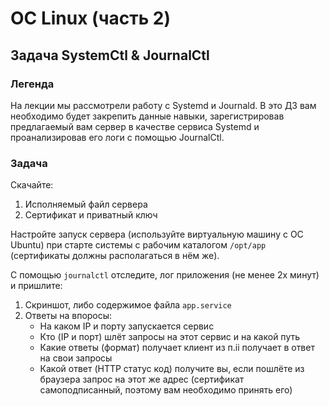 # ОС Linux (часть 2)
## Задача SystemCtl & JournalCtl
### Легенда
На лекции мы рассмотрели работу с Systemd и Journald. В это ДЗ вам необходимо будет закрепить данные навыки, зарегистрировав предлагаемый вам сервер в качестве сервиса Systemd и проанализировав его логи с помощью JournalCtl.
### Задача
Скачайте:

1. Исполняемый файл сервера
2. Сертификат и приватный ключ

Настройте запуск сервера (используйте виртуальную машину с ОС Ubuntu) при старте системы с рабочим каталогом <code>/opt/app</code> (сертификаты должны располагаться в нём же).

С помощью <code>journalctl</code> отследите, лог приложения (не менее 2х минут) и пришлите:

1. Скриншот, либо содержимое файла <code>app.service</code>
2. Ответы на впоросы:
   - На каком IP и порту запускается сервис
   - Кто (IP и порт) шлёт запросы на этот сервис и на какой путь
   - Какие ответы (формат) получает клиент из п.ii получает в ответ на свои запросы
   - Какой ответ (HTTP статус код) получите вы, если пошлёте из браузера запрос на этот же адрес (сертификат самоподписанный, поэтому вам необходимо принять его)
